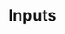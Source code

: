 # Inputs

<mx-input label="Placeholder"></mx-input>
<br /><br />
<mx-input label="Placeholder" dense></mx-input>
